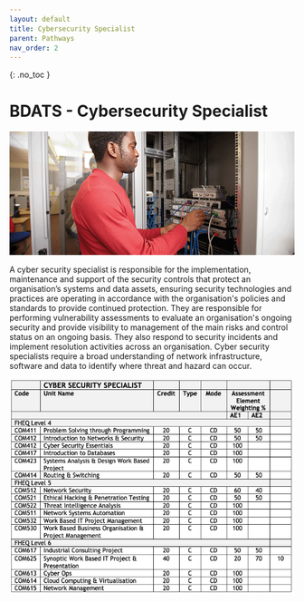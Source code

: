 ```yaml
---
layout: default
title: Cybersecurity Specialist
parent: Pathways
nav_order: 2
---
```


{: .no_toc }

#  BDATS - Cybersecurity Specialist

![Cyber Security Specialist](../images/trello_course_structure_images_2020_0011_cyber.png)

A cyber security specialist is responsible for the implementation, maintenance and support of the security controls that protect an organisation’s systems and data assets, ensuring security technologies and practices are operating in accordance with the organisation's policies and standards to provide continued protection. They are responsible for performing vulnerability assessments to evaluate an organisation's ongoing security and provide visibility to management of the main risks and control status on an ongoing basis. They also respond to security incidents and implement resolution activities across an organisation. Cyber security specialists require a broad understanding of network infrastructure, software and data to identify where threat and hazard can occur.

![](../info/DATS_CYBER.png)